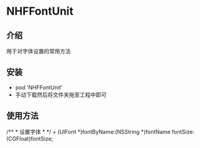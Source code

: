 # NHFFontUnit
<h2>介绍</h2>
<p>用于对字体设置的常用方法</p>
<h2>安装</h2>
<ul>
<li>pod 'NHFFontUnit'</li>
<li>手动下载然后将文件夹拖至工程中即可</li>
</ul>
<h2>使用方法</h2>
/**
 *  设置字体
 *
 */
+ (UIFont *)fontByName:(NSString *)fontName
              fontSize:(CGFloat)fontSize;
